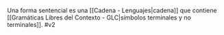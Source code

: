 Una forma sentencial es una [[Cadena - Lenguajes|cadena]] que contiene [[Gramáticas Libres del Contexto - GLC|sı́mbolos terminales y no terminales]]. 
#v2